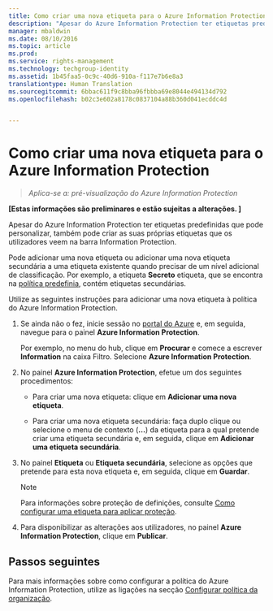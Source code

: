```yaml
---
title: Como criar uma nova etiqueta para o Azure Information Protection | Azure Information Protection
description: "Apesar do Azure Information Protection ter etiquetas predefinidas que pode personalizar, também pode criar as suas próprias etiquetas que os utilizadores veem na barra Information Protection."
manager: mbaldwin
ms.date: 08/10/2016
ms.topic: article
ms.prod: 
ms.service: rights-management
ms.technology: techgroup-identity
ms.assetid: 1b45faa5-0c9c-40d6-910a-f117e7b6e8a3
translationtype: Human Translation
ms.sourcegitcommit: 6bbac611f9c8bba96fbbba69e8044e494134d792
ms.openlocfilehash: b02c3e602a8178c0837104a88b360d041ecddc4d


---
```


# Como criar uma nova etiqueta para o Azure Information Protection

>*Aplica-se a: pré-visualização do Azure Information Protection*

**[Estas informações são preliminares e estão sujeitas a alterações. ]**

Apesar do Azure Information Protection ter etiquetas predefinidas que pode personalizar, também pode criar as suas próprias etiquetas que os utilizadores veem na barra Information Protection.

Pode adicionar uma nova etiqueta ou adicionar uma nova etiqueta secundária a uma etiqueta existente quando precisar de um nível adicional de classificação. Por exemplo, a etiqueta **Secreto** etiqueta, que se encontra na [política predefinia](configure-policy-default.md), contém etiquetas secundárias.

Utilize as seguintes instruções para adicionar uma nova etiqueta à política do Azure Information Protection.

1. Se ainda não o fez, inicie sessão no [portal do Azure](https://portal.azure.com) e, em seguida, navegue para o painel **Azure Information Protection**. 
    
    Por exemplo, no menu do hub, clique em **Procurar** e comece a escrever **Information** na caixa Filtro. Selecione **Azure Information Protection**.

2. No painel **Azure Information Protection**, efetue um dos seguintes procedimentos:

    - Para criar uma nova etiqueta: clique em **Adicionar uma nova etiqueta**.

    - Para criar uma nova etiqueta secundária: faça duplo clique ou selecione o menu de contexto (**…**) da etiqueta para a qual pretende criar uma etiqueta secundária e, em seguida, clique em **Adicionar uma etiqueta secundária**.

3. No painel **Etiqueta** ou **Etiqueta secundária**, selecione as opções que pretende para esta nova etiqueta e, em seguida, clique em **Guardar**.

    > [!NOTE]
    >Para informações sobre proteção de definições, consulte [Como configurar uma etiqueta para aplicar proteção](configure-policy-protection.md).

4. Para disponibilizar as alterações aos utilizadores, no painel **Azure Information Protection**, clique em **Publicar**.

## Passos seguintes

Para mais informações sobre como configurar a política do Azure Information Protection, utilize as ligações na secção [Configurar política da organização](configure-policy.md#configuring-your-organization-s-policy).  





<!--HONumber=Sep16_HO1-->


